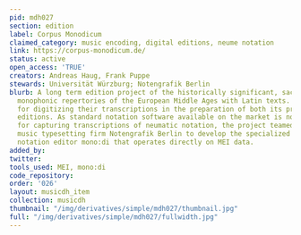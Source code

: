 ```yaml
---
pid: mdh027
section: edition
label: Corpus Monodicum
claimed_category: music encoding, digital editions, neume notation
link: https://corpus-monodicum.de/
status: active
open_access: 'TRUE'
creators: Andreas Haug, Frank Puppe
stewards: Universität Würzburg; Notengrafik Berlin
blurb: A long term edition project of the historically significant, sacred and secular
  monophonic repertories of the European Middle Ages with Latin texts. It chose MEI
  for digitizing their transcriptions in the preparation of both its print and digital
  editions. As standard notation software available on the market is not well suited
  for capturing transcriptions of neumatic notation, the project teamed up with the
  music typesetting firm Notengrafik Berlin to develop the specialized browser-based
  notation editor mono:di that operates directly on MEI data.
added_by:
twitter:
tools_used: MEI, mono:di
code_repository:
order: '026'
layout: musicdh_item
collection: musicdh
thumbnail: "/img/derivatives/simple/mdh027/thumbnail.jpg"
full: "/img/derivatives/simple/mdh027/fullwidth.jpg"
---
```

